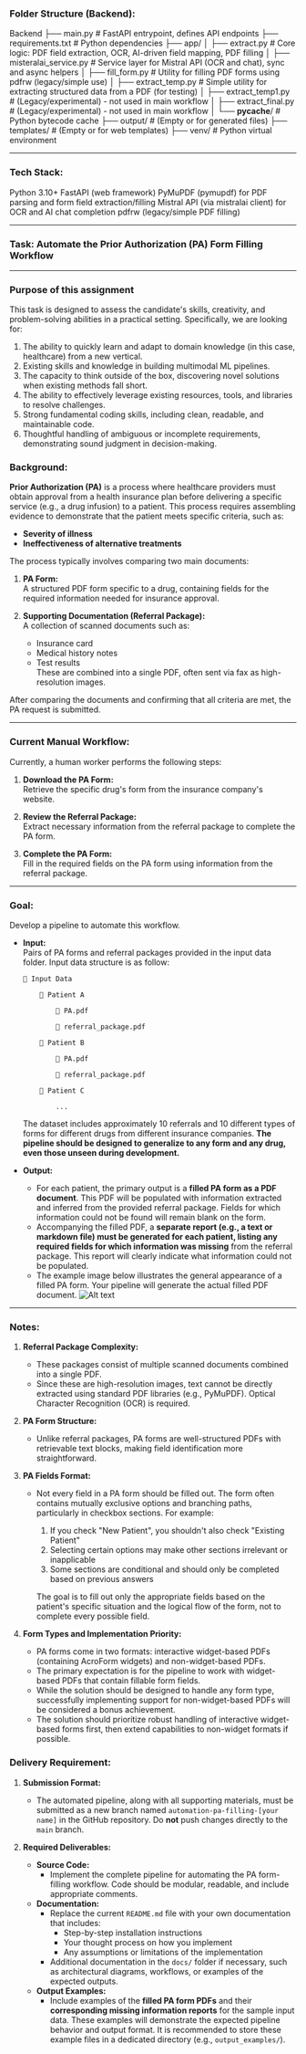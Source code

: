 ### Folder Structure (Backend):
Backend
├── main.py                      # FastAPI entrypoint, defines API endpoints
├── requirements.txt             # Python dependencies
├── app/
│   ├── extract.py               # Core logic: PDF field extraction, OCR, AI-driven field mapping, PDF filling
│   ├── misteralai_service.py    # Service layer for Mistral API (OCR and chat), sync and async helpers
│   ├── fill_form.py             # Utility for filling PDF forms using pdfrw (legacy/simple use)
│   ├── extract_temp.py          # Simple utility for extracting structured data from a PDF (for testing)
│   ├── extract_temp1.py         # (Legacy/experimental) - not used in main workflow
│   ├── extract_final.py         # (Legacy/experimental) - not used in main workflow
│   └── __pycache__/             # Python bytecode cache
├── output/                      # (Empty or for generated files)
├── templates/                   # (Empty or for web templates)
├── venv/                        # Python virtual environment

---

### Tech Stack:
Python 3.10+
FastAPI (web framework)
PyMuPDF (pymupdf) for PDF parsing and form field extraction/filling
Mistral API (via mistralai client) for OCR and AI chat completion
pdfrw (legacy/simple PDF filling)

---

### Task: Automate the Prior Authorization (PA) Form Filling Workflow

---

### **Purpose of this assignment**

This task is designed to assess the candidate's skills, creativity, and problem-solving abilities in a practical setting. Specifically, we are looking for:

1. The ability to quickly learn and adapt to domain knowledge (in this case, healthcare) from a new vertical.
2. Existing skills and knowledge in building multimodal ML pipelines.
3. The capacity to think outside of the box, discovering novel solutions when existing methods fall short.
4. The ability to effectively leverage existing resources, tools, and libraries to resolve challenges.
5. Strong fundamental coding skills, including clean, readable, and maintainable code.
6. Thoughtful handling of ambiguous or incomplete requirements, demonstrating sound judgment in decision-making.

### Background:

**Prior Authorization (PA)** is a process where healthcare providers must obtain approval from a health insurance plan before delivering a specific service (e.g., a drug infusion) to a patient. This process requires assembling evidence to demonstrate that the patient meets specific criteria, such as:

- **Severity of illness**
- **Ineffectiveness of alternative treatments**

The process typically involves comparing two main documents:

1. **PA Form:**  
   A structured PDF form specific to a drug, containing fields for the required information needed for insurance approval.

2. **Supporting Documentation (Referral Package):**  
   A collection of scanned documents such as:
   - Insurance card
   - Medical history notes
   - Test results  
     These are combined into a single PDF, often sent via fax as high-resolution images.

After comparing the documents and confirming that all criteria are met, the PA request is submitted.

---

### Current Manual Workflow:

Currently, a human worker performs the following steps:

1. **Download the PA Form:**  
   Retrieve the specific drug's form from the insurance company's website.

2. **Review the Referral Package:**  
   Extract necessary information from the referral package to complete the PA form.

3. **Complete the PA Form:**  
   Fill in the required fields on the PA form using information from the referral package.

---

### Goal:

Develop a pipeline to automate this workflow.

- **Input:**  
  Pairs of PA forms and referral packages provided in the input data folder. Input data structure is as follow:

      📁 Input Data

          📁 Patient A

              📄 PA.pdf

              📄 referral_package.pdf

          📁 Patient B

              📄 PA.pdf

              📄 referral_package.pdf

          📁 Patient C

              ...

  The dataset includes approximately 10 referrals and 10 different types of forms for different drugs from different insurance companies. **The pipeline should be designed to generalize to any form and any drug, even those unseen during development.**

- **Output:**
  - For each patient, the primary output is a **filled PA form as a PDF document**. This PDF will be populated with information extracted and inferred from the provided referral package. Fields for which information could not be found will remain blank on the form.
  - Accompanying the filled PDF, a **separate report (e.g., a text or markdown file) must be generated for each patient, listing any required fields for which information was missing** from the referral package. This report will clearly indicate what information could not be populated.
  - The example image below illustrates the general appearance of a filled PA form. Your pipeline will generate the actual filled PDF document.
    ![Alt text](image/image1.png)

---

### Notes:

1. **Referral Package Complexity:**

   - These packages consist of multiple scanned documents combined into a single PDF.
   - Since these are high-resolution images, text cannot be directly extracted using standard PDF libraries (e.g., PyMuPDF). Optical Character Recognition (OCR) is required.

2. **PA Form Structure:**

   - Unlike referral packages, PA forms are well-structured PDFs with retrievable text blocks, making field identification more straightforward.

3. **PA Fields Format:**

   - Not every field in a PA form should be filled out. The form often contains mutually exclusive options and branching paths, particularly in checkbox sections. For example:

     1. If you check "New Patient", you shouldn't also check "Existing Patient"
     2. Selecting certain options may make other sections irrelevant or inapplicable
     3. Some sections are conditional and should only be completed based on previous answers

     The goal is to fill out only the appropriate fields based on the patient's specific situation and the logical flow of the form, not to complete every possible field.

4. **Form Types and Implementation Priority:**

   - PA forms come in two formats: interactive widget-based PDFs (containing AcroForm widgets) and non-widget-based PDFs.
   - The primary expectation is for the pipeline to work with widget-based PDFs that contain fillable form fields.
   - While the solution should be designed to handle any form type, successfully implementing support for non-widget-based PDFs will be considered a bonus achievement.
   - The solution should prioritize robust handling of interactive widget-based forms first, then extend capabilities to non-widget formats if possible.

### Delivery Requirement:

1. **Submission Format:**

   - The automated pipeline, along with all supporting materials, must be submitted as a new branch named `automation-pa-filling-[your name]` in the GitHub repository. Do **not** push changes directly to the `main` branch.

2. **Required Deliverables:**
   - **Source Code:**
     - Implement the complete pipeline for automating the PA form-filling workflow. Code should be modular, readable, and include appropriate comments.
   - **Documentation:**
     - Replace the current `README.md` file with your own documentation that includes:
       - Step-by-step installation instructions
       - Your thought process on how you implement
       - Any assumptions or limitations of the implementation
     - Additional documentation in the `docs/` folder if necessary, such as architectural diagrams, workflows, or examples of the expected outputs.
   - **Output Examples:**
     - Include examples of the **filled PA form PDFs** and their **corresponding missing information reports** for the sample input data. These examples will demonstrate the expected pipeline behavior and output format. It is recommended to store these example files in a dedicated directory (e.g., `output_examples/`).
